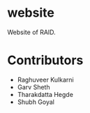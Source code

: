 # website
Website of RAID.

# Contributors
- Raghuveer Kulkarni
- Garv Sheth
- Tharakdatta Hegde
- Shubh Goyal
